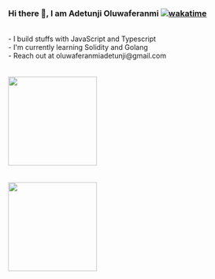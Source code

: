 ### Hi there 👋, I am Adetunji Oluwaferanmi [![wakatime](https://wakatime.com/badge/user/82fc010c-9e78-44cc-87c7-b93dbb77e763.svg)](https://wakatime.com/@82fc010c-9e78-44cc-87c7-b93dbb77e763)
<br>
- I build stuffs with JavaScript and Typescript
<br>
- I'm currently learning Solidity and Golang
<br>
- Reach out at oluwaferanmiadetunji@gmail.com

<br/>
<br/>
<br/>


<a href="https://github.com/oluwaferanmiadetunji">
  <img height="180em" src="https://github-readme-stats.vercel.app/api?username=oluwaferanmiadetunji&theme=buefy&show_icons=true" />
  <br/>
  <br/>
  <br/>
  <img height="180em" src="https://github-readme-stats.vercel.app/api/top-langs/?username=oluwaferanmiadetunji&theme=buefy&layout=compact" />
</a>
